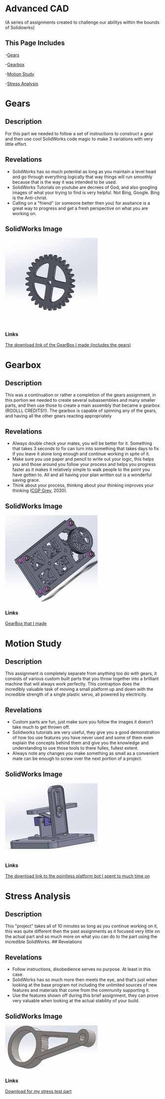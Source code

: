 # Advanced CAD
(A series of assignments created to challenge our abilitys within the bounds of Solidowrks)
## This Page Includes

-[Gears](##Gears)

-[Gearbox](#Gearbox)

-[Motion Study](#Motion-Study)

-[Stress Analysis](#Stress-Analysis)

# Gears

## Description
For this part we needed to follow a set of instructions to construct a gear and then use cool SolidWorks code magic to make 3 variations with very little effort. 

## Revelations

* SolidWorks has so much potential as long as you maintain a level head and go through everything logically that way things will run smoothly because that is the way it was intended to be used.
* SolidWorks Tutorials on youtube are decrees of God, and also googling images of what your trying to find is very helpful. Not Bing, Google. Bing is the Anti-christ. 
* Calling on a "friend" (or someone better then you) for assitance is a great way to progress and get a fresh perspective on what you are working on. 

## SolidWorks Image
<img src="CAD Screenshots/root gear image.PNG" width=300px>

### Links
[The download link of the GearBox I made (includes the gears)](https://github.com/cstours08/Advanced-CAD/blob/master/Assemblys/GearBox.SLDASM)

# Gearbox

## Description
This was a continuation or rather a completion of the gears assignment, in this portion we needed to create several subassemblies and many smaller parts, and then use those to create a main assembly that became a gearbox (ROOLLL CREDITS!!). The gearbox is capable of spinning any of the gears, and having all the other gears reacting appropriately     

## Revelations

* Always double check your mates, you will be better for it. Something that takes 3 seconds to fix can turn into something that takes days to fix if you leave it alone long enough and continue working in spite of it.
* Make sure you use paper and pencil to write out your logic, this helps you and those around you follow your process and helps you progress faster as it makes it relatively simple to walk people to the point you have gotten to. All and all having your plan written out is a wonderful saving grace.
* Think about your process, thinking about your thinking improves your thinking ([CGP Grey](https://www.youtube.com/watch?v=NVGuFdX5guE), 2020). 

## SolidWorks Image
<img src="CAD Screenshots/gearbox capture.PNG" width=300px>

### Links
[GearBox that I made](https://github.com/cstours08/Advanced-CAD/blob/master/Assemblys/GearBox.SLDASM)

# Motion Study

## Description
This assignment is completely separate from anything too do with gears, it consists of various custom built parts that you throw together into a brilliant machine that will always work perfectly. This contraption does the incredibly valuable task of moving a small platform up and down with the incredible strength of a single plastic servo, all powered by electricity. 

## Revelations
* Custom parts are fun, just make sure you follow the images it doesn’t take much to get thrown off.
* Solidworks tutorials are very useful, they give you a good demonstration of how too use features you have never used and some of them even explain the concepts behind them and give you the knowledge and understanding to use those tools to there fulles, fullest extent.  
* Always note any changes you make something as small as a convenient mate can be enough to screw over the next portion of a project.

## SolidWorks Image

<img src="CAD Screenshots/Motion study capture.PNG" width=300px>

### Links
[The download link to the pointless platform bot I spent to much time on](https://github.com/cstours08/Advanced-CAD/blob/master/Assemblys/Motion%20Study.SLDASM)

# Stress Analysis

## Description
This "project" takes all of 10 minutes so long as you continue working on it, this was quite different then the past assignments as it focused very little on the actual part and so much more on what you can do to the part using the incredible SolidWorks. ## Revelations

## Revelations
* Follow instructions, disobedience serves no purpose. At least in this case. 
* SolidWorks has so much more then meets the eye, and that’s just when looking at the base program not including the unlimited sources of new features and materials that come from the community supporting it. 
* Use the features shown off during this brief assignment, they can prove very valuable when looking at the actual stability of your build.

## SolidWorks Image
<img src="CAD Screenshots/stress analysis capture.PNG" width=300px>

### Links
[Download for my stress test part](https://github.com/cstours08/Advanced-CAD/blob/master/Assemblys/Stress%20Analysis.SLDPRT)
